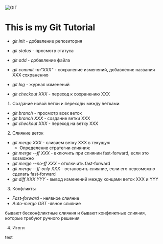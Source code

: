 ![GIT](git.jpeg)
# This is my Git Tutorial #

* *git init* - добавление репозитория

* *git status* - просмотр статуса

* *git add* - добавление файла

* *git commit -m"XXX"* - сохранение изменений, добавление названия XXX сохранению

* *git log* - журнал изменений

* *git checkout XXX* - переход к сохранению XXX

1. Создание новой ветки и переходы между ветками
* *git branch* - просмотр всех веток
* *git branch XXX* - создание ветки ХХХ
* *git checkout XXX* - переход на ветку ХХХ

2. Слияние веток
* *git merge ХХХ* - сливаем ветку ХХХ в текущую
  * Определение стратегии слияния:
* *git merge --ff XXX* - включить при слиянии fast-forward, если это возможно
* *git merge --no-ff XXX* - отключить fast-forward
* *git merge --ff-only XXX* - остановить слияние, если его невозможно сделать fast-forward 
* *git diff XXX YYY* - вывод изменений между концами веток XXX и YYY

3. Конфликты
* *Fast-forward* - неявное слияние
* *Auto-merge ORT* -явное слияние

 бывают беcконфликтные слияния и бывают конфликтные слияния, которые требуют ручного решения

4. Итоги

test

